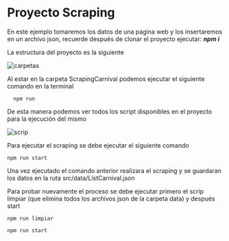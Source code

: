# Proyecto Scraping

En este ejemplo tomaremos los datos de una pagina web y los insertaremos en un archivo json, recuerde después de clonar el proyecto ejecutar: ***npm i***

La estructura del proyecto es la siguiente 

![carpetas](https://user-images.githubusercontent.com/22646625/154970753-d5b1bf39-9705-4acc-b8dd-dd3896891aee.png)


Al estar en la carpeta ScrapingCarnival podemos ejecutar el siguiente comando en la terminal
````
  npm run
````

De esta manera podemos ver todos los script disponibles en el proyecto para la ejecución del mismo 

![scrip](https://user-images.githubusercontent.com/22646625/154973108-439209e5-77ea-4be2-acef-c5162ccfbe3f.png)

Para ejecutar el scraping se debe ejecutar el siguiente comando 
````
npm run start
````
Una vez ejecutado el comando anterior realizara el scraping y se guardaran los datos en la ruta src/data/ListCarnival.json

Para probar nuevamente el proceso se debe ejecutar primero el scrip limpiar (que elimina todos los archivos json de la carpeta data) y después start
````
npm run limpiar
````

````
npm run start
````
